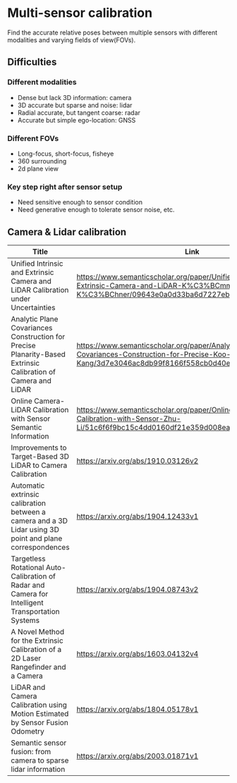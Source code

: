 # Multi-sensor calibration

Find the accurate relative poses between multiple sensors with different modalities and varying fields of view(FOVs).

## Difficulties

### Different modalities

- Dense but lack 3D information: camera
- 3D accurate but sparse and noise: lidar
- Radial accurate, but tangent coarse: radar
- Accurate but simple ego-location: GNSS

### Different FOVs

- Long-focus, short-focus, fisheye
- 360 surrounding
- 2d plane view

### Key step right after sensor setup

- Need sensitive enough to sensor condition
- Need generative enough to tolerate sensor noise, etc.

## Camera & Lidar calibration

| Title                                                        | Link                                                         | Year |
| ------------------------------------------------------------ | ------------------------------------------------------------ | ---- |
| Unified Intrinsic and Extrinsic Camera  and LiDAR Calibration under Uncertainties | https://www.semanticscholar.org/paper/Unified-Intrinsic-and-Extrinsic-Camera-and-LiDAR-K%C3%BCmmerle-K%C3%BChner/09643e0a0d33ba6d7227eb10e38e0ccdcbca3345 | 2020 |
| Analytic Plane Covariances Construction  for Precise Planarity-Based Extrinsic Calibration of Camera and LiDAR | https://www.semanticscholar.org/paper/Analytic-Plane-Covariances-Construction-for-Precise-Koo-Kang/3d7e3046ac8db99f8166f558cb0d40e5d8283b47 | 2020 |
| Online Camera-LiDAR Calibration with  Sensor Semantic Information | https://www.semanticscholar.org/paper/Online-Camera-LiDAR-Calibration-with-Sensor-Zhu-Li/51c6f6f9bc15c4dd0160df21e359d008eae1fbac | 2020 |
| Improvements to Target-Based 3D LiDAR to  Camera Calibration | https://arxiv.org/abs/1910.03126v2                           | 2020 |
| Automatic extrinsic calibration between a  camera and a 3D Lidar using 3D point and plane correspondences | https://arxiv.org/abs/1904.12433v1                           | 2019 |
| Targetless Rotational Auto-Calibration of  Radar and Camera for Intelligent Transportation Systems | https://arxiv.org/abs/1904.08743v2                           | 2019 |
| A Novel Method for the Extrinsic  Calibration of a 2D Laser Rangefinder and a Camera | https://arxiv.org/abs/1603.04132v4                           | 2018 |
| LiDAR and Camera Calibration using Motion  Estimated by Sensor Fusion Odometry | https://arxiv.org/abs/1804.05178v1                           | 2018 |
| Semantic sensor fusion: from camera to  sparse lidar information | https://arxiv.org/abs/2003.01871v1                           | 2020 |
